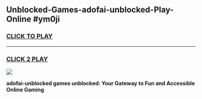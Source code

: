 
## Unblocked-Games-adofai-unblocked-Play-Online #ym0ji
<h3>
<a href="https://news.freeplayer.one?title=adofai-unblocked&ref=3">CLICK TO PLAY</a></h3>
<hr>

<h3>
<a href="https://news.freeplayer.one?title=adofai-unblocked&ref=3">CLICK 2 PLAY</a>
  
</h3>

<a href="https://news.freeplayer.one?title=adofai-unblocked&ref=3"><img src="https://clearcache.store/games.png"></a>


**adofai-unblocked games unblocked: Your Gateway to Fun and Accessible Online Gaming**
